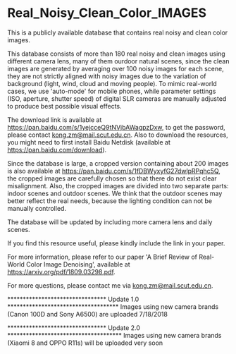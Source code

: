 # Real_Noisy_Clean_Color_IMAGES
This is a publicly available database that contains real noisy and clean color images.

This database consists of more than 180 real noisy and clean images using different camera lens, many of them ourdoor natural scenes, since the clean images are generated by averaging over 100 noisy images for each scene, they are not strictly aligned with noisy images due to the variation of background (light, wind, cloud and moving people). To mimic real-world cases, we use 'auto-mode' for mobile phones, while parameter settings (ISO, aperture, shutter speed) of digital SLR cameras are manually adjusted to produce best possible visual effects.

The download link is available at https://pan.baidu.com/s/1yejcceQ9tNVjbAWagpzDxw, to get the password, please contact kong.zm@mail.scut.edu.cn. Also to download the resources, you might need to first install Baidu Netdisk (available at https://pan.baidu.com/download).

Since the database is large, a cropped version containing about 200 images is also available at https://pan.baidu.com/s/1fDBWyxyfG27dwlpRPqhc5Q, the cropped images are carefully chosen so that there do not exist clear misalignment. Also, the cropped images are divided into two separate parts: indoor scenes and outdoor scenes. We think that the outdoor scenes may better reflect the real needs, because the lighting condition can not be manually controlled.

The database will be updated by including more camera lens and daily scenes.

If you find this resource useful, please kindly include the link in your paper.

For more information, please refer to our paper 'A Brief Review of Real-World Color Image Denoising', available at https://arxiv.org/pdf/1809.03298.pdf.

For more questions, please contact me via kong.zm@mail.scut.edu.cn.


******************************** Update 1.0 ************************************
Images using new camera brands (Canon 100D and Sony A6500) are uploaded 7/18/2018 

******************************** Update 2.0 *************************************
Images using new camera brands (Xiaomi 8 and OPPO R11s) will be uploaded very soon

